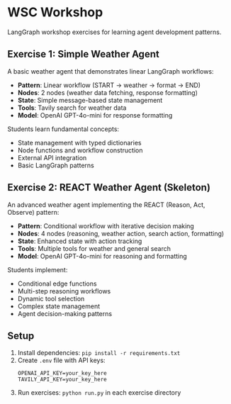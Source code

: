 # WSC Workshop

LangGraph workshop exercises for learning agent development patterns.

## Exercise 1: Simple Weather Agent
A basic weather agent that demonstrates linear LangGraph workflows:
- **Pattern**: Linear workflow (START → weather → format → END)
- **Nodes**: 2 nodes (weather data fetching, response formatting)
- **State**: Simple message-based state management
- **Tools**: Tavily search for weather data
- **Model**: OpenAI GPT-4o-mini for response formatting

Students learn fundamental concepts:
- State management with typed dictionaries
- Node functions and workflow construction
- External API integration
- Basic LangGraph patterns

## Exercise 2: REACT Weather Agent (Skeleton)
An advanced weather agent implementing the REACT (Reason, Act, Observe) pattern:
- **Pattern**: Conditional workflow with iterative decision making
- **Nodes**: 4 nodes (reasoning, weather action, search action, formatting)
- **State**: Enhanced state with action tracking
- **Tools**: Multiple tools for weather and general search
- **Model**: OpenAI GPT-4o-mini for reasoning and formatting

Students implement:
- Conditional edge functions
- Multi-step reasoning workflows
- Dynamic tool selection
- Complex state management
- Agent decision-making patterns

## Setup
1. Install dependencies: `pip install -r requirements.txt`
2. Create `.env` file with API keys:
   ```
   OPENAI_API_KEY=your_key_here
   TAVILY_API_KEY=your_key_here
   ```
3. Run exercises: `python run.py` in each exercise directory